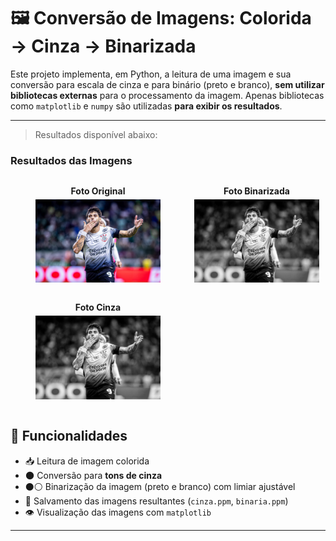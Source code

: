 # 🖼️ Conversão de Imagens: Colorida → Cinza → Binarizada

Este projeto implementa, em Python, a leitura de uma imagem e sua conversão para escala de cinza e para binário (preto e branco), **sem utilizar bibliotecas externas** para o processamento da imagem. Apenas bibliotecas como `matplotlib` e `numpy` são utilizadas **para exibir os resultados**.

---

> Resultados disponível abaixo:

<h3>Resultados das Imagens</h3>

<p float="left">
  <figure style="display: inline-block; margin-right: 10px; text-align: center;">
    <figcaption style="font-weight: bold; margin-bottom: 5px;">Foto Original</figcaption>
    <img src="yuri_temp.jpg" alt="Foto Original" width="200"/>
  </figure>

  <figure style="display: inline-block; margin-right: 10px; text-align: center;">
    <figcaption style="font-weight: bold; margin-bottom: 5px;">Foto Binarizada</figcaption>
    <img src="binaria_temp.png" alt="Foto Binarizada" width="200"/>
  </figure>

  <figure style="display: inline-block; text-align: center;">
    <figcaption style="font-weight: bold; margin-bottom: 5px;">Foto Cinza</figcaption>
    <img src="cinza_temp.png" alt="Foto Cinza" width="200"/>
  </figure>
</p>



## 🚀 Funcionalidades

- 📥 Leitura de imagem colorida
- 🌑 Conversão para **tons de cinza**
- ⚫⚪ Binarização da imagem (preto e branco) com limiar ajustável
- 💾 Salvamento das imagens resultantes (`cinza.ppm`, `binaria.ppm`)
- 👁️ Visualização das imagens com `matplotlib`

---